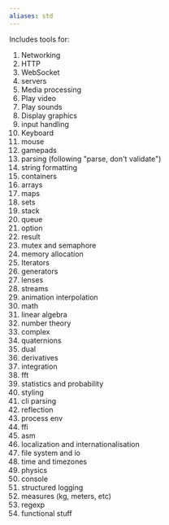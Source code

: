 ```yaml
---
aliases: std
---
```


Includes tools for:
1. Networking
  1. HTTP
  2. WebSocket
  3. servers
2. Media processing
  1. Play video
  2. Play sounds
  3. Display graphics
3. input handling
  1. Keyboard
  2. mouse
  3. gamepads
4. parsing (following "parse, don't validate")
5. string formatting
6. containers
  1. arrays
  2. maps
  3. sets
  4. stack
  5. queue
  6. option
  7. result
7. mutex and semaphore
8. memory allocation
9. Iterators
10. generators
11. lenses
12. streams
13. animation interpolation
14. math
  1. linear algebra
  2. number theory
  3. complex
  4. quaternions
  5. dual
  6. derivatives
  7. integration
  8. fft
  9. statistics and probability 
15. styling
16. cli parsing
17. reflection 
18. process env
19. ffi
20. asm
21. localization and internationalisation 
22. file system and io
23. time and timezones
24. physics
25. console
26. structured logging
27. measures (kg, meters, etc)
28. regexp
29. functional stuff
